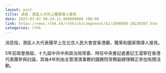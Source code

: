 ```yaml
---
layout: post
title: 消息：港區人大早上獲領導人接見
date: 2023-03-07 08:24:11.000000000 +08:00
link: https://news.rthk.hk/rthk/ch/component/k2/1690804-20230307.htm
categories: rthk
---
```


消息指，港區人大代表團早上在北京人民大會堂香港廳，獲黨和國家領導人接見。

5年前兩會換屆，十九屆中共中央政治局常委、時任中央書記處書記王滬寧在香港代表團參與討論，其後4年則由主管港澳事務的國務院常務副總理韓正參加有關活動。

